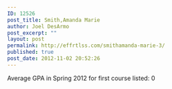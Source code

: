 ```yaml
---
ID: 12526
post_title: Smith,Amanda Marie
author: Joel DesArmo
post_excerpt: ""
layout: post
permalink: http://effrtlss.com/smithamanda-marie-3/
published: true
post_date: 2012-11-02 20:52:26
---
```

<p>Average GPA in Spring 2012 for first course listed: 0</p>